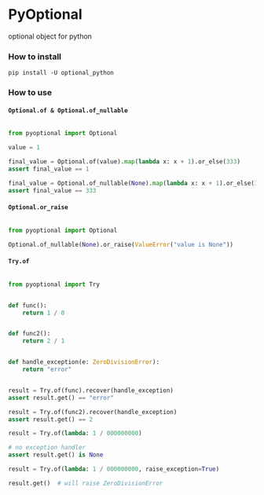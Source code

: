 # PyOptional

optional object for python

### How to install

`pip install -U optional_python`

### How to use

#### `Optional.of & Optional.of_nullable`

```python

from pyoptional import Optional

value = 1

final_value = Optional.of(value).map(lambda x: x + 1).or_else(333)
assert final_value == 1

final_value = Optional.of_nullable(None).map(lambda x: x + 1).or_else(333)
assert final_value == 333


```

#### `Optional.or_raise`

```python

from pyoptional import Optional

Optional.of_nullable(None).or_raise(ValueError("value is None"))

```

#### `Try.of`

```python

from pyoptional import Try


def func():
    return 1 / 0


def func2():
    return 2 / 1


def handle_exception(e: ZeroDivisionError):
    return "error"


result = Try.of(func).recover(handle_exception)
assert result.get() == "error"

result = Try.of(func2).recover(handle_exception)
assert result.get() == 2

result = Try.of(lambda: 1 / 000000000)

# no exception handler
assert result.get() is None

result = Try.of(lambda: 1 / 000000000, raise_exception=True)

result.get()  # will raise ZeroDivisionError

```